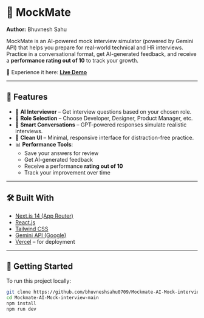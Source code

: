 # 🧠 MockMate

**Author:** Bhuvnesh Sahu

MockMate is an AI-powered mock interview simulator (powered by Gemini API) that helps you prepare for real-world technical and HR interviews. Practice in a conversational format, get AI-generated feedback, and receive a **performance rating out of 10** to track your growth.

🔗 Experience it here: **[Live Demo](https://mockmate-ai-mock-interview.vercel.app/)**


---

## 📌 Features

- 🤖 **AI Interviewer** – Get interview questions based on your chosen role.
- 🎯 **Role Selection** – Choose Developer, Designer, Product Manager, etc.
- 🧠 **Smart Conversations** – GPT-powered responses simulate realistic interviews.
- 💬 **Clean UI** – Minimal, responsive interface for distraction-free practice.
- 📊 **Performance Tools**:
  - Save your answers for review
  - Get AI-generated feedback
  - Receive a performance **rating out of 10**
  - Track your improvement over time

---

## 🛠️ Built With

- [Next.js 14 (App Router)](https://nextjs.org/)
- [React.js](https://reactjs.org/)
- [Tailwind CSS](https://tailwindcss.com/)
- [Gemini API (Google)](https://aistudio.google.com/app/apikey)
- [Vercel](https://vercel.com/) – for deployment

---

## 🚀 Getting Started

To run this project locally:

```bash
git clone https://github.com/bhuvneshsahu0709/Mockmate-AI-Mock-interview.git
cd Mockmate-AI-Mock-interview-main
npm install
npm run dev
